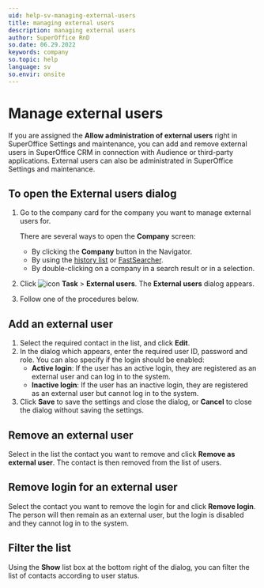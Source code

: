 ```yaml
---
uid: help-sv-managing-external-users
title: managing external users
description: managing external users
author: SuperOffice RnD
so.date: 06.29.2022
keywords: company
so.topic: help
language: sv
so.envir: onsite
---
```


# Manage external users

If you are assigned the **Allow administration of external users** right in SuperOffice Settings and maintenance, you can add and remove external users in SuperOffice CRM in connection with Audience or third-party applications. External users can also be administrated in SuperOffice Settings and maintenance.

## To open the External users dialog

1. Go to the company card for the company you want to manage external users for.

    There are several ways to open the **Company** screen:

    * By clicking the **Company** button in the Navigator.
    * By using the [history list][1] or [FastSearcher][2].
    * By double-clicking on a company in a search result or in a selection.

2. Click ![icon][img1] **Task** > **External users**. The **External users** dialog appears.

3. Follow one of the procedures below.

## Add an external user

1. Select the required contact in the list, and click **Edit**.
2. In the dialog which appears, enter the required user ID, password and role. You can also specify if the login should be enabled:
    * **Active login**: If the user has an active login, they are registered as an external user and can log in to the system.
    * **Inactive login**: If the user has an inactive login, they are registered as an external user but cannot log in to the system.
3. Click **Save** to save the settings and close the dialog, or **Cancel** to close the dialog without saving the settings.

## Remove an external user

Select in the list the contact you want to remove and click **Remove as external user**. The contact is then removed from the list of users.

## Remove login for an external user

Select the contact you want to remove the login for and click **Remove login**. The person will then remain as an external user, but the login is disabled and they cannot log in to the system.

## Filter the list

Using the **Show** list box at the bottom right of the dialog, you can filter the list of contacts according to user status.

<!-- Referenced links -->
[1]: ../../../search-options/learn/using-history-list.md
[2]: ../../../search-options/learn/using-fastsearcher.md

<!-- Referenced images -->
[img1]: ../../../../media/icons/btn-menu.png

